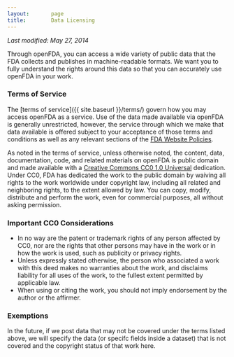 ```yaml
---
layout:       page
title:        Data Licensing
---
```

*Last modified: May 27, 2014*


Through openFDA, you can access a wide variety of public data that the FDA collects and publishes in machine-readable formats. We want you to fully understand the rights around this data so that you can accurately use openFDA in your work.

### Terms of Service
The [terms of service]({{ site.baseurl }}/terms/) govern how you may access openFDA as a service. Use of the data made available via openFDA is generally unrestricted, however, the service through which we make that data available is offered subject to your acceptance of those terms and conditions as well as any relevant sections of the [FDA Website Policies](http://www.fda.gov/AboutFDA/AboutThisWebsite/WebsitePolicies/default.htm).

As noted in the terms of service, unless otherwise noted, the content, data, documentation, code, and related materials on openFDA is public domain and made available with a [Creative Commons CC0 1.0 Universal](http://creativecommons.org/publicdomain/zero/1.0/legalcode) dedication. Under CC0, FDA has dedicated the work to the public domain by waiving all rights to the work worldwide under copyright law, including all related and neighboring rights, to the extent allowed by law. You can copy, modify, distribute and perform the work, even for commercial purposes, all without asking permission.

### Important CC0 Considerations

-  In no way are the patent or trademark rights of any person affected by CC0, nor are the rights that other persons may have in the work or in how the work is used, such as publicity or privacy rights.
-  Unless expressly stated otherwise, the person who associated a work with this deed makes no warranties about the work, and disclaims liability for all uses of the work, to the fullest extent permitted by applicable law. 
-  When using or citing the work, you should not imply endorsement by the author or the affirmer.

### Exemptions
In the future, if we post data that may not be covered under the terms listed above, we will specify the data (or specifc fields inside a dataset) that is not covered and the copyright status of that work here.